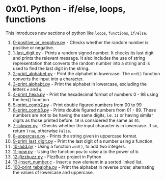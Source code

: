# 0x01. Python - if/else, loops, functions

This introduces new sections of python like ``loops``, ``functions``, ``if/else``.

1. [0-positive_or_negative.py](./0-positive_or_negative.py) - Checks whether the random number is positive or negative.
2. [1-last_digit.py](./1-last_digit.py) - Prints a random signed number. It checks its last digit and prints the relevant message.
It also includes the use of string representation that converts the random number into a string and is used to find the last digit in the string.
3. [2-print_alphabet.py](./2-print_alphabet.py) - Print the alphabet in lowercase. The ``ord()`` function converts the input into a character.
4. [3-print_alphabt.py](./3-print_alphabt.py) - Print the alphabet in lowercase, excluding the letters ``e`` and ``q``.
5. [4-print_hexa.py](./4-print_hexa.py) - Print the hexadecimal format of numbers 0 - 98 using the hex() function.
6. [5-print_comb2.py](./5-print_comb2.py) - Print double figured numbers from 00 to 99
7. [6-print_comb3.py](./6-print_comb3.py) - Prints double figured numbers from 01 - 89. These numbers are not to be having the same digits, i.e. ``11`` or having similar digits as those printed before. ``10`` is considered the same as ``01``.
8. [7-islower.py](./7-islower.py) - Checks whether the input character is in lowercase. If so, return ``True``, otherwise ``False``.
9. [8-uppercase.py](./8-uppercase.py) - Prints the string given in uppercase format.
10. [9-print_last_digit.py](./9-print_last_digit.py) - Print the last digit of a number using a function.
11. [10-add.py](./10-add.py) - Using a function ``add()``, to add two integers.
12. [11-pow.py](./11-pow.py) - Using the function ``pow`` to raise a to the power of b.
13. [12-fizzbuzz.py](./12-fizzbuzz.py) - FizzBuzz project in Python
14. [13-insert_number.c](./13-insert_number.c) - Insert a new element in a sorted linked list.
15. [100-print_tebalpha.py](./100-print_tebalpha.py) - Print the alphabet in reverse order, alternating the values of lowercase and uppercase.
